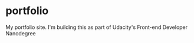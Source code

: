 # portfolio
My portfolio site.  I'm building this as part of Udacity's Front-end Developer Nanodegree
